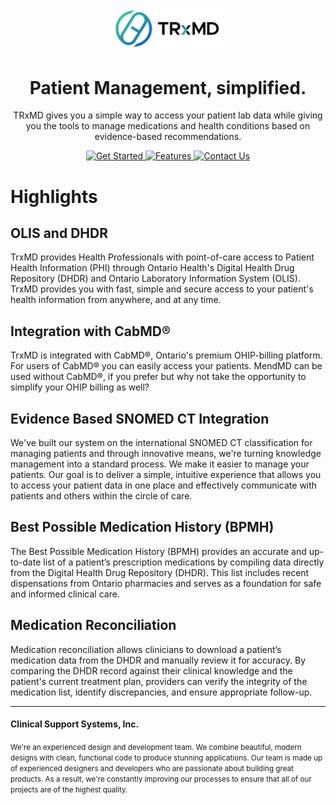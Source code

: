 <p align="center">
  <img src="trxmd.png" alt="Logo of TRx.md" width="180"/>
</p>

<h1 align="center">Patient Management, simplified.</h1>

<p align="center">
  TRxMD gives you a simple way to access your patient lab data while giving you the tools
  to manage medications and health conditions based on evidence-based recommendations.
</p>

<p align="center">
  <a href="https://mend.md" target="_blank">
    <img src="https://img.shields.io/badge/Get%20Started-007bff?style=for-the-badge&logoColor=white" alt="Get Started">
  </a>
   <a href="https://mend.md/features#prescriptions" target="_blank">
    <img src="https://img.shields.io/badge/Features-lightgrey?style=for-the-badge" alt="Features">
  </a>
<a href="mailto:support@mend.md">
    <img src="https://img.shields.io/badge/Contact%20Us-808080?style=for-the-badge&logo=gmail&logoColor=white" alt="Contact Us">
  </a>
</p>

<h1>Highlights</h1>
<div>
  <h2>OLIS and DHDR</h2>
  <p>TrxMD provides Health Professionals with point-of-care access to Patient Health Information (PHI) through Ontario Health's Digital Health Drug Repository (DHDR) and Ontario Laboratory Information System (OLIS).  TrxMD provides you with fast, simple and secure access to your patient's health information from anywhere, and at any time.</p>
  <h2>Integration with CabMD&#174;</h2>
  <p>TrxMD is integrated with CabMD&#174;, Ontario's premium OHIP-billing platform. For users of CabMD&#174; you can easily access your patients. MendMD can be used without CabMD&#174;, if you prefer but why not take the opportunity to simplify your OHIP billing as well?</p>
  <h2>Evidence Based SNOMED CT Integration</h2>
  <p>We've built our system on the international SNOMED CT classification for managing patients and through innovative means, we're turning knowledge management into a standard process. We make it easier to manage your patients. Our goal is to deliver a simple, intuitive experience that allows you to access your patient data in one place and effectively communicate with patients and others within the circle of care.</p>
  <h2>Best Possible Medication History (BPMH)</h2>
  <p>The Best Possible Medication History (BPMH) provides an accurate and up-to-date list of a patient’s prescription medications by compiling data directly from the Digital Health Drug Repository (DHDR). This list includes recent dispensations from Ontario pharmacies and serves as a foundation for safe and informed clinical care.</p>
<h2>Medication Reconciliation</h2>

<p>Medication reconciliation allows clinicians to download a patient’s medication data from the DHDR and manually review it for accuracy. By comparing the DHDR record against their clinical knowledge and the patient's current treatment plan, providers can verify the integrity of the medication list, identify discrepancies, and ensure appropriate follow-up.</p>
</div>

<hr/>
<h4>Clinical Support Systems, Inc.</h4>
<p><small>We're an experienced design and development team. We combine beautiful, modern designs with clean, functional code to produce stunning applications. Our team is made up of experienced designers and developers who are passionate about building great products. As a result, we're constantly improving our processes to ensure that all of our projects are of the highest quality.</small></p>
